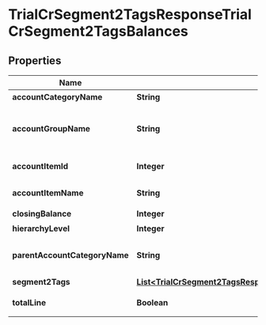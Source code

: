 

# TrialCrSegment2TagsResponseTrialCrSegment2TagsBalances


## Properties

Name | Type | Description | Notes
------------ | ------------- | ------------- | -------------
**accountCategoryName** | **String** | 勘定科目カテゴリー名 |  [optional]
**accountGroupName** | **String** | 決算書表示名(account_item_display_type:group指定時に決算書表示名の時のみ含まれる) |  [optional]
**accountItemId** | **Integer** | 勘定科目ID(勘定科目の時のみ含まれる) |  [optional]
**accountItemName** | **String** | 勘定科目名(勘定科目の時のみ含まれる) |  [optional]
**closingBalance** | **Integer** | 期末残高 |  [optional]
**hierarchyLevel** | **Integer** | 階層レベル |  [optional]
**parentAccountCategoryName** | **String** | 上位勘定科目カテゴリー名(勘定科目カテゴリーの時のみ、上層が存在する場合含まれる) |  [optional]
**segment2Tags** | [**List&lt;TrialCrSegment2TagsResponseTrialCrSegment2TagsSegment2Tags&gt;**](TrialCrSegment2TagsResponseTrialCrSegment2TagsSegment2Tags.md) | セグメント2タグ |  [optional]
**totalLine** | **Boolean** | 合計行(勘定科目カテゴリーの時のみ含まれる) |  [optional]



